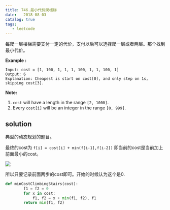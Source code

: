 ```yaml
---
title: 746.最小代价爬楼梯
date:   2018-08-03
catalog: true
tags: 
   - leetcode
---
```


每爬一层楼梯需要支付一定的代价，支付以后可以选择爬一层或者两层。那个找到最小代价。

**Example :**

```
Input: cost = [1, 100, 1, 1, 1, 100, 1, 1, 100, 1]
Output: 6
Explanation: Cheapest is start on cost[0], and only step on 1s, skipping cost[3].
```

**Note:**

1. `cost` will have a length in the range `[2, 1000]`.
2. Every `cost[i]` will be an integer in the range `[0, 999]`.

## solution

典型的动态规划的题目。

最终的cost为 `f[i] = cost[i] + min(f[i-1],f[i-2])` 即当前的cost是当前加上前面最小的cost。

![](https://tuchuang-1259359185.cos.ap-chengdu.myqcloud.com/_asserts/Min-Cost-Climbing-Stairs/1.jpg)



所以只要记录前面两步的cost即可。开始的时候认为这个是0.

```python
def minCostClimbingStairs(cost):
        f1 = f2 = 0
        for x in cost:
            f1, f2 = x + min(f1, f2), f1
        return min(f1, f2)
```